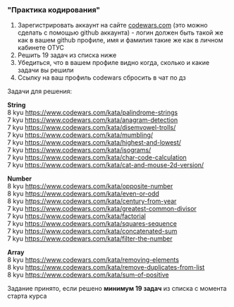 ### "Практика кодирования"

1. Зарегистрировать аккаунт на сайте [codewars.com](https://www.codewars.com/) (это можно сделать с помощью github аккаунта) - логин должен быть такой же как в вашем github профиле, имя и фамилия такие же как в личном кабинете ОТУС
2. Решить 19 задач из списка ниже
3. Убедиться, что в вашем профиле видно когда, сколько и какие задачи вы решили
3. Ссылку на ваш профиль codewars сбросить в чат по дз

<!-- v -->

Задачи для решения:

**String**  
8 kyu https://www.codewars.com/kata/palindrome-strings  
7 kyu https://www.codewars.com/kata/anagram-detection  
7 kyu https://www.codewars.com/kata/disemvowel-trolls/  
7 kyu https://www.codewars.com/kata/mumbling/  
7 kyu https://www.codewars.com/kata/highest-and-lowest/  
7 kyu https://www.codewars.com/kata/isograms/  
7 kyu https://www.codewars.com/kata/char-code-calculation  
7 kyu https://www.codewars.com/kata/cat-and-mouse-2d-version/  

<!-- v -->

**Number**  
8 kyu https://www.codewars.com/kata/opposite-number  
8 kyu https://www.codewars.com/kata/even-or-odd  
8 kyu https://www.codewars.com/kata/century-from-year  
7 kyu https://www.codewars.com/kata/greatest-common-divisor  
7 kyu https://www.codewars.com/kata/factorial  
7 kyu https://www.codewars.com/kata/squares-sequence  
7 kyu https://www.codewars.com/kata/concatenated-sum  
7 kyu https://www.codewars.com/kata/filter-the-number  

<!-- v -->

**Array**  
8 kyu https://www.codewars.com/kata/removing-elements  
8 kyu https://www.codewars.com/kata/remove-duplicates-from-list  
8 kyu https://www.codewars.com/kata/sum-of-positive  

Задание принято, если решено **минимум 19 задач** из списка с момента старта курса
